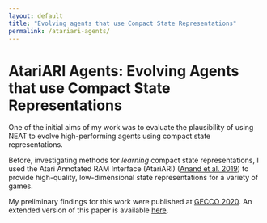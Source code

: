 ```yaml
---
layout: default
title: "Evolving agents that use Compact State Representations"
permalink: /atariari-agents/
---
```


# AtariARI Agents: Evolving Agents that use Compact State Representations

One of the initial aims of my work was to evaluate the plausibility of using
NEAT to evolve high-performing agents using compact state representations.

Before, investigating methods for *learning* compact state representations, I used
the Atari Annotated RAM Interface (AtariARI) ([Anand et al. 2019](https://arxiv.org/abs/1906.08226)) to provide high-quality, low-dimensional state representations for a variety of games.

My preliminary findings for this work were published at [GECCO 2020](https://gecco-2020.sigevo.org/index.html/HomePage). An extended version of this paper is available [here](https://github.com/adamtupper/evolving-atari/blob/master/Evolving%20Neural%20Network%20Agents%20to%20Play%20Atari%20Games%20with%20Compact%20State%20Representations%20(Full%20Paper).pdf).

